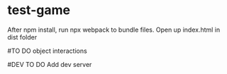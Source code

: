 # test-game

After npm install, run npx webpack to bundle files. Open up index.html in dist folder

#TO DO
object interactions

#DEV TO DO
Add dev server
